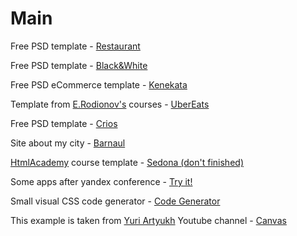 # Main
Free PSD template - [Restaurant](https://kadonomaro.github.io/Restaurant/)

Free PSD template - [Black&White](https://kadonomaro.github.io/blackandwhite/)

Free PSD eCommerce template - [Kenekata](https://kadonomaro.github.io/kenakata/)

Template from [E.Rodionov's](https://erodionov.ru/) courses - [UberEats](https://kadonomaro.github.io/uberats-demo-frontend/)

Free PSD template - [Crios](https://kadonomaro.github.io/Crios/)

Site about my city - [Barnaul](https://kadonomaro.github.io/Barnaul-site/)

[HtmlAcademy](https://htmlacademy.ru/) course template - [Sedona (don't finished)](https://kadonomaro.github.io/Sedona/)

Some apps after yandex conference - [Try it!](https://kadonomaro.github.io/it/)

Small visual CSS code generator - [Code Generator](https://kadonomaro.github.io/codegenerator/)

This example is taken from [Yuri Artyukh](https://www.youtube.com/user/flintyara) Youtube channel - [Canvas](https://kadonomaro.github.io/canvas/)
